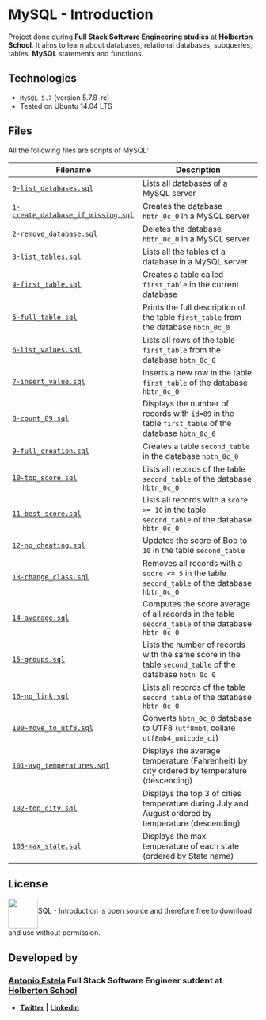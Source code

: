 # MySQL - Introduction
Project done during **Full Stack Software Engineering studies** at **Holberton School**. It aims to learn about databases, relational databases, subqueries, tables, **MySQL** statements and functions.

## Technologies
* `MySQL 5.7` (version 5.7.8-rc)
* Tested on Ubuntu 14.04 LTS

## Files

All the following files are scripts of MySQL:

| Filename | Description |
| -------- | ----------- |
| [`0-list_databases.sql`](0-list_databases.sql) | Lists all databases of a MySQL server |
| [`1-create_database_if_missing.sql`](1-create_database_if_missing.sql) | Creates the database `hbtn_0c_0` in a MySQL server |
| [`2-remove_database.sql`](2-remove_database.sql) | Deletes the database `hbtn_0c_0` in a MySQL server |
| [`3-list_tables.sql`](3-list_tables.sql) | Lists all the tables of a database in a MySQL server |
| [`4-first_table.sql`](4-first_table.sql) | Creates a table called `first_table` in the current database |
| [`5-full_table.sql`](5-full_table.sql) | Prints the full description of the table `first_table` from the database `hbtn_0c_0`  |
| [`6-list_values.sql`](6-list_values.sql) | Lists all rows of the table `first_table` from the database `hbtn_0c_0` |
| [`7-insert_value.sql`](7-insert_value.sql) | Inserts a new row in the table `first_table` of the database `hbtn_0c_0` |
| [`8-count_89.sql`](8-count_89.sql) | Displays the number of records with `id=89` in the table `first_table` of the database `hbtn_0c_0` |
| [`9-full_creation.sql`](9-full_creation.sql) | Creates a table `second_table` in the database `hbtn_0c_0` |
| [`10-top_score.sql`](10-top_score.sql) | Lists all records of the table `second_table` of the database `hbtn_0c_0` |
| [`11-best_score.sql`](11-best_score.sql) | Lists all records with a `score >= 10` in the table `second_table` of the database `hbtn_0c_0` |
| [`12-no_cheating.sql`](12-no_cheating.sql) | Updates the score of Bob to `10` in the table `second_table` |
| [`13-change_class.sql`](13-change_class.sql) | Removes all records with a `score <= 5` in the table `second_table` of the database `hbtn_0c_0` |
| [`14-average.sql`](14-average.sql) | Computes the score average of all records in the table `second_table` of the database `hbtn_0c_0` |
| [`15-groups.sql`](15-groups.sql) | Lists the number of records with the same score in the table `second_table` of the database `hbtn_0c_0` |
| [`16-no_link.sql`](16-no_link.sql) | Lists all records of the table `second_table` of the database `hbtn_0c_0` |
| [`100-move_to_utf8.sql`](100-move_to_utf8.sql) | Converts `hbtn_0c_0` database to UTF8 (`utf8mb4`, collate `utf8mb4_unicode_ci`)  |
| [`101-avg_temperatures.sql`](101-avg_temperatures.sql) | Displays the average temperature (Fahrenheit) by city ordered by temperature (descending) |
| [`102-top_city.sql`](102-top_city.sql) | Displays the top 3 of cities temperature during July and August ordered by temperature (descending) |
| [`103-max_state.sql`](103-max_state.sql) | Displays the max temperature of each state (ordered by State name) |

## License
<a href="url"><img src="https://cdn4.iconfinder.com/data/icons/logos-3/181/MySQL-512.png" align="middle" width="60" height="60"></a>SQL - Introduction is open source and therefore free to download and use without permission.


## Developed by

### [**Antonio Estela**](https://github.com/AntonioEstela) Full Stack Software Engineer sutdent at [**Holberton School**](https://www.holbertonschool.com/)

- [**Twitter**](https://twitter.com/Antonio__Estela) **|** [**Linkedin**](https://www.linkedin.com/in/antonio-josé-estela-7b2a64156/)